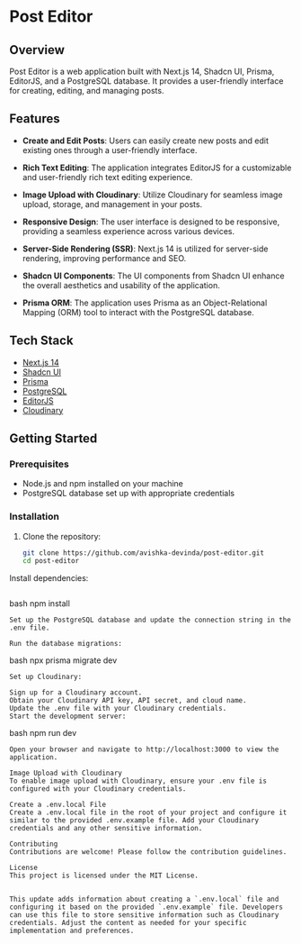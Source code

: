 # Post Editor

## Overview

Post Editor is a web application built with Next.js 14, Shadcn UI, Prisma, EditorJS, and a PostgreSQL database. It provides a user-friendly interface for creating, editing, and managing posts.

## Features

- **Create and Edit Posts**: Users can easily create new posts and edit existing ones through a user-friendly interface.

- **Rich Text Editing**: The application integrates EditorJS for a customizable and user-friendly rich text editing experience.

- **Image Upload with Cloudinary**: Utilize Cloudinary for seamless image upload, storage, and management in your posts.

- **Responsive Design**: The user interface is designed to be responsive, providing a seamless experience across various devices.

- **Server-Side Rendering (SSR)**: Next.js 14 is utilized for server-side rendering, improving performance and SEO.

- **Shadcn UI Components**: The UI components from Shadcn UI enhance the overall aesthetics and usability of the application.

- **Prisma ORM**: The application uses Prisma as an Object-Relational Mapping (ORM) tool to interact with the PostgreSQL database.

## Tech Stack

- [Next.js 14](https://nextjs.org/)
- [Shadcn UI](https://ui.shadcn.com/)
- [Prisma](https://www.prisma.io/)
- [PostgreSQL](https://www.postgresql.org/)
- [EditorJS](https://editorjs.io/)
- [Cloudinary](https://cloudinary.com/)

## Getting Started

### Prerequisites

- Node.js and npm installed on your machine
- PostgreSQL database set up with appropriate credentials

### Installation

1. Clone the repository:

   ```bash
   git clone https://github.com/avishka-devinda/post-editor.git
   cd post-editor
Install dependencies:
```
```
bash
npm install
```
Set up the PostgreSQL database and update the connection string in the .env file.

Run the database migrations:
```
bash
npx prisma migrate dev
```
Set up Cloudinary:

Sign up for a Cloudinary account.
Obtain your Cloudinary API key, API secret, and cloud name.
Update the .env file with your Cloudinary credentials.
Start the development server:
```
bash
npm run dev
```
Open your browser and navigate to http://localhost:3000 to view the application.

Image Upload with Cloudinary
To enable image upload with Cloudinary, ensure your .env file is configured with your Cloudinary credentials.

Create a .env.local File
Create a .env.local file in the root of your project and configure it similar to the provided .env.example file. Add your Cloudinary credentials and any other sensitive information.

Contributing
Contributions are welcome! Please follow the contribution guidelines.

License
This project is licensed under the MIT License.


This update adds information about creating a `.env.local` file and configuring it based on the provided `.env.example` file. Developers can use this file to store sensitive information such as Cloudinary credentials. Adjust the content as needed for your specific implementation and preferences.
